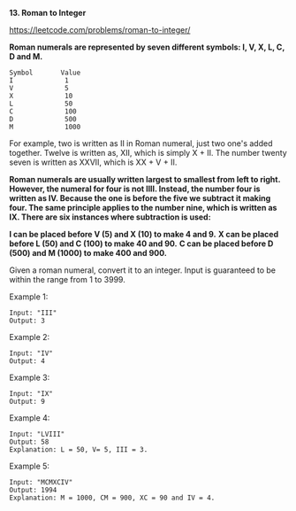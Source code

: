 **13. Roman to Integer**

https://leetcode.com/problems/roman-to-integer/

**Roman numerals are represented by seven different symbols: I, V, X, L, C, D and M.**

    Symbol       Value
    I             1
    V             5
    X             10
    L             50
    C             100
    D             500
    M             1000
For example, two is written as II in Roman numeral, just two one's added together. Twelve is written as, XII, which is simply X + II. The number twenty seven is written as XXVII, which is XX + V + II.

**Roman numerals are usually written largest to smallest from left to right. However, the numeral for four is not IIII. Instead, the number four is written as IV. Because the one is before the five we subtract it making four. The same principle applies to the number nine, which is written as IX. There are six instances where subtraction is used:**

**I can be placed before V (5) and X (10) to make 4 and 9.** 
**X can be placed before L (50) and C (100) to make 40 and 90.** 
**C can be placed before D (500) and M (1000) to make 400 and 900.**

Given a roman numeral, convert it to an integer. Input is guaranteed to be within the range from 1 to 3999.

Example 1:

    Input: "III"
    Output: 3
Example 2:

    Input: "IV"
    Output: 4
Example 3:

    Input: "IX"
    Output: 9
Example 4:

    Input: "LVIII"
    Output: 58
    Explanation: L = 50, V= 5, III = 3.
Example 5:

    Input: "MCMXCIV"
    Output: 1994
    Explanation: M = 1000, CM = 900, XC = 90 and IV = 4.